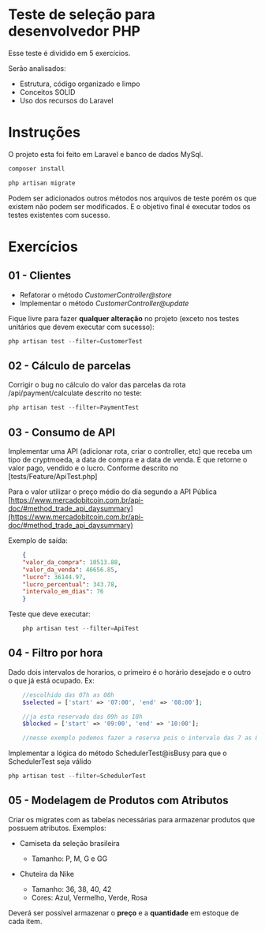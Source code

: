 # Teste de seleção para desenvolvedor PHP

Esse teste é dividido em 5 exercícios.

Serão analisados:

 - Estrutura, código organizado e limpo
 - Conceitos SOLID
 - Uso dos recursos do Laravel

# Instruções

O projeto esta foi feito em Laravel e banco de dados MySql.

```php
composer install

php artisan migrate
```

Podem ser adicionados outros métodos nos arquivos de teste porém os que existem não podem ser modificados. E o objetivo final é executar todos os testes existentes com sucesso.

# Exercícios

## 01 - Clientes

 - Refatorar o método *CustomerController@store* 
 - Implementar o método *CustomerController@update*

Fique livre para fazer **qualquer alteração** no projeto (exceto nos testes unitários que devem executar com sucesso):

```php
php artisan test --filter=CustomerTest
```

## 02 - Cálculo de parcelas

Corrigir o bug no cálculo do valor das parcelas da rota /api/payment/calculate descrito no teste:

```php
php artisan test --filter=PaymentTest
```

## 03 - Consumo de API

Implementar uma API (adicionar rota, criar o controller, etc) que receba um tipo de cryptmoeda, a data de compra e a data de venda. E que retorne o valor pago, vendido e o lucro. Conforme descrito no [tests/Feature/ApiTest.php]

Para o valor utilizar o preço médio do dia segundo a API Pública [https://www.mercadobitcoin.com.br/api-doc/#method_trade_api_daysummary](https://www.mercadobitcoin.com.br/api-doc/#method_trade_api_daysummary)

Exemplo de saída:

```json
    {
    "valor_da_compra": 10513.88,
    "valor_da_venda": 46656.85,
    "lucro": 36144.97,
    "lucro_percentual": 343.78,
    "intervalo_em_dias": 76
    }
```

Teste que deve executar:

```php
    php artisan test --filter=ApiTest
```

## 04 - Filtro por hora

Dado dois intervalos de horarios, o primeiro é o horário desejado e o outro o que já está ocupado. Ex:

```php
    //escolhido das 07h as 08h
    $selected = ['start' => '07:00', 'end' => '08:00'];

    //ja esta reservado das 09h as 10h
    $blocked = ['start' => '09:00', 'end' => '10:00'];

    //nesse exemplo podemos fazer a reserva pois o intervalo das 7 as 8h está livre
```

Implementar a lógica do método SchedulerTest@isBusy para que o SchedulerTest seja válido

```php
php artisan test --filter=SchedulerTest
```

## 05 - Modelagem de Produtos com Atributos

Criar os migrates com as tabelas necessárias para armazenar produtos que possuem atributos. Exemplos:

* Camiseta da seleção brasileira
    * Tamanho: P, M, G e GG

* Chuteira da Nike
    * Tamanho: 36, 38, 40, 42
    * Cores: Azul, Vermelho, Verde, Rosa

Deverá ser possível armazenar o **preço** e a **quantidade** em estoque de cada item.